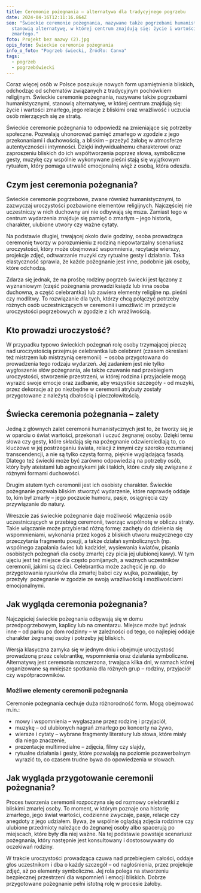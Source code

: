 ```yaml
---
title: Ceremonie pożegnania – alternatywa dla tradycyjnego pogrzebu
date: 2024-04-16T12:11:16.864Z
seo: "Świeckie ceremonie pożegnania, nazywane także pogrzebami humanistycznymi,
  stanowią alternatywę, w której centrum znajdują się: życie i wartości
  zmarłego."
foto: Projekt bez nazwy (2).jpg
opis_foto: Świeckie ceremonie pożegnania
info_o_foto: "Pogrzeb świecki, Źródło: Canva"
tags:
  - pogrzeb
  - pogrzebświecki
---
```

Coraz więcej osób w Polsce poszukuje nowych form upamiętnienia bliskich, odchodząc od schematów związanych z tradycyjnym pochówkiem religijnym. Świeckie ceremonie pożegnania, nazywane także pogrzebami humanistycznymi, stanowią alternatywę, w której centrum znajdują się: życie i wartości zmarłego, jego relacje z bliskimi oraz wrażliwość i uczucia osób mierzących się ze stratą.

Świeckie ceremonie pożegnania to odpowiedź na zmieniające się potrzeby społeczne. Pozwalają uhonorować pamięć zmarłego w zgodzie z jego przekonaniami i duchowością, a bliskim – przeżyć żałobę w atmosferze autentyczności i intymności. Dzięki indywidualnemu charakterowi oraz zaproszeniu bliskich do ich współtworzenia poprzez słowa, symboliczne gesty, muzykę czy wspólnie wykonywane pieśni stają się wyjątkowym rytuałem, który pomaga utrwalić emocjonalną więź z osobą, która odeszła.

## Czym jest ceremonia pożegnania?

Świeckie ceremonie pogrzebowe, zwane również humanistycznymi, to zazwyczaj uroczystości pozbawione elementów religijnych. Najczęściej nie uczestniczy w nich duchowny ani nie odbywają się msza. Zamiast tego w centrum wydarzenia znajduje się pamięć o zmarłym – jego historia, charakter, ulubione utwory czy ważne cytaty.

Na podstawie długiej, trwającej około dwie godziny, osoba prowadząca ceremonię tworzy w porozumieniu z rodziną niepowtarzalny scenariusz uroczystości, który może obejmować wspomnienia, recytacje wierszy, projekcje zdjęć, odtwarzanie muzyki czy rytualne gesty i działania. Taka elastyczność sprawia, że każde pożegnanie jest inne, podobnie jak osoby, które odchodzą.

Zdarza się jednak, że na prośbę rodziny pogrzeb świecki jest łączony z wyznaniowym (część pożegnania prowadzi ksiądz lub inna osoba duchowna, a część celebrantka) lub zawiera elementy religijne np. pieśni czy modlitwy. To rozwiązanie dla tych, którzy chcą połączyć potrzeby różnych osób uczestniczących w ceremonii i umożliwić im przeżycie uroczystości pogrzebowych w zgodzie z ich wrażliwością.

## Kto prowadzi uroczystość?

W przypadku typowo świeckich pożegnań rolę osoby trzymającej pieczę nad uroczystością przejmuje celebrantka lub celebrant (czasem określani też mistrzem lub mistrzynią ceremonii)  – osoba przygotowana do prowadzenia tego rodzaju wydarzeń. Jej zadaniem jest nie tylko wygłoszenie słów pożegnania, ale także czuwanie nad przebiegiem uroczystości, stworzenie przestrzeni, w której rodzina i przyjaciele mogą wyrazić swoje emocje oraz zadbanie, aby wszystkie szczegóły - od muzyki, przez dekoracje aż po niezbędne w ceremonii atrybuty zostały przygotowane z należytą dbałością i pieczołowitością.

## Świecka ceremonia pożegnania – zalety

Jedną z głównych zalet ceremonii humanistycznych jest to, że tworzy się je w oparciu o świat wartości, przekonań i uczuć żegnanej osoby. Dzięki temu słowa czy gesty, które składają się na pożegnanie odzwierciedlają to, co kluczowe w jej postrzeganiu świata, relacji z innymi czy szeroko rozumianej transcendencji, a nie są tylko czystą formą, pięknie wyglądającą fasadą. Dlatego też świecki może być zarówno odpowiedzią na potrzeby osób, który były ateistami lub agnostykami jak i takich, które czuły się związane z różnymi formami duchowości.

Drugim atutem tych ceremonii jest ich osobisty charakter. Świeckie pożegnanie pozwala bliskim stworzyć wydarzenie, które naprawdę oddaje to, kim był zmarły – jego poczucie humoru, pasje, osiągnięcia czy przywiązanie do natury.

Wreszcie zaś świeckie pożegnanie daje możliwość włączenia osób uczestniczących w przebieg ceremonii, tworząc wspólnotę w obliczu straty. Takie włączanie może przybierać różną formę: zachęty do dzielenia się wspomnieniami, wykonania przez kogoś z bliskich utworu muzycznego czy przeczytania fragmentu poezji, a także działań symbolicznych (np. wspólnego zapalania świec lub kadzideł, wysiewania kwiatów, pisania osobistych pożegnań dla osoby zmarłej czy picia jej ulubionej kawy). W tym ujęciu jest też miejsce dla często pomijanych, a ważnych uczestników ceremonii, jakimi są dzieci. Celebrantka może zachęcić je np. do przygotowania rysunków dla zmarłej babci czy wujka, pozwalając, by przeżyły  pożegnanie w zgodzie ze swoją wrażliwością i możliwościami emocjonalnymi.

## Jak wygląda ceremonia pożegnania?

Najczęściej świeckie pożegnania odbywają się w domu przedpogrzebowym, kaplicy lub na cmentarzu. Miejsce może być jednak inne – od parku po dom rodzinny – w zależności od tego, co najlepiej oddaje charakter żegnanej osoby i potrzeby jej bliskich.

Wersja klasyczna zamyka się w jednym dniu i obejmuje uroczystość prowadzoną przez celebrantkę, wspomnienia oraz działania symboliczne. Alternatywą jest ceremonia rozszerzona, trwająca kilka dni, w ramach której organizowane są mniejsze spotkania dla różnych grup – rodziny, przyjaciół czy współpracowników.

### Możliwe elementy ceremonii pożegnania

Ceremonie pożegnania cechuje duża różnorodność form. Mogą obejmować m.in.:

* mowy i wspomnienia – wygłaszane przez rodzinę i przyjaciół,
* muzykę – od ulubionych nagrań zmarłego po koncerty na żywo,
* wiersze i cytaty – wybrane fragmenty literatury lub słowa, które miały dla niego znaczenie,
* prezentacje multimedialne – zdjęcia, filmy czy slajdy,
* rytualne działania i gesty, które pozwalają na poziomie pozawerbalnym wyrazić to, co czasem trudne bywa do opowiedzenia w słowach.

## Jak wygląda przygotowanie ceremonii pożegnania?

Proces tworzenia ceremonii rozpoczyna się od rozmowy celebrantki z bliskimi zmarłej osoby. To moment, w którym poznaje ona historię zmarłego, jego świat wartości, codzienne zwyczaje, pasje, relacje czy anegdoty z jego udziałem. Bywa, że wspólnie oglądają zdjęcia rodzinne czy ulubione przedmioty należące do żegnanej osoby albo spacerują po miejscach, które były dla niej ważne. Na tej podstawie powstaje scenariusz pożegnania, który następnie jest konsultowany i dostosowywany do oczekiwań rodziny.

W trakcie uroczystości prowadząca czuwa nad przebiegiem całości, oddaje głos uczestnikom i dba o każdy szczegół – od nagłośnienia, przez projekcje zdjęć, aż po elementy symboliczne. Jej rola polega na stworzeniu bezpiecznej przestrzeni dla wspomnień i emocji bliskich. Dobrze przygotowane pożegnanie pełni istotną rolę w procesie żałoby.